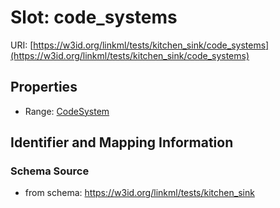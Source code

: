 # Slot: code_systems

URI: [https://w3id.org/linkml/tests/kitchen_sink/code_systems](https://w3id.org/linkml/tests/kitchen_sink/code_systems)



<!-- no inheritance hierarchy -->


## Properties

 * Range: [CodeSystem](CodeSystem.md)



## Identifier and Mapping Information







### Schema Source


* from schema: https://w3id.org/linkml/tests/kitchen_sink



